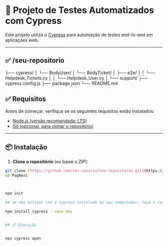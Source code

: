 # 🧪 Projeto de Testes Automatizados com Cypress

Este projeto utiliza o [Cypress](https://www.cypress.io/) para automação de testes end-to-end em aplicações web.

---

## ✅ /seu-repositorio

├── cypress/
│   └── BodyUser/
│   └── BodyTicket/
│   ├── e2e/
│   │   └── Helpdesk_Tickets.cy
│   │   └── Helpdesk_User.cy
│   └── support/
├── cypress.config.js
├── package.json
└── README.md


## ✅ Requisitos

Antes de começar, verifique se os seguintes requisitos estão instalados:

- [Node.js (versão recomendada: LTS)](https://nodejs.org/en/download/)
- [Git (opcional, para clonar o repositório)](https://git-scm.com/)

---

## 📦 Instalação

1. **Clone o repositório** (ou baixe o ZIP):

```bash
git clone [https://github.com/seu-usuario/seu-repositorio.git](https://github.com/anacris02/PagNext.git)
cd PagNext



npm init

## se não estiver com o cypress instalado no seu computador, faça o comando:

npm install cypress --save-dev


## 📦 Execução


npx cypress open



